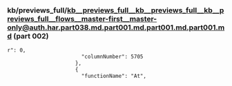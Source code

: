 ### kb/previews_full/kb__previews_full__kb__previews_full__kb__previews_full__flows__master-first__master-only@auth.har.part038.md.part001.md.part001.md.part001.md (part 002)

```md
r": 0,
                        "columnNumber": 5705
                      },
                      {
                        "functionName": "At",
     
```

```
